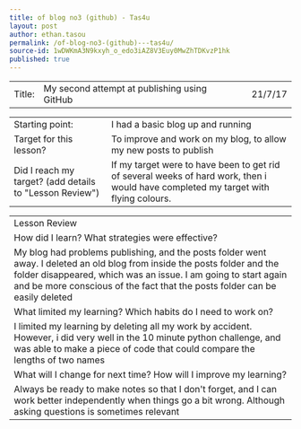 ```yaml
---
title: of blog no3 (github) - Tas4u
layout: post
author: ethan.tasou
permalink: /of-blog-no3-(github)---tas4u/
source-id: 1wDWKmA3N9kxyh_o_edo3iAZ8V3Euy0MwZhTDKvzP1hk
published: true
---
```

<table>
  <tr>
    <td>Title:  </td>
    <td>My second attempt at publishing using GitHub  </td>
    <td></td>
    <td>21/7/17</td>
  </tr>
</table>


<table>
  <tr>
    <td>Starting point:</td>
    <td>I had a basic blog up and running</td>
  </tr>
  <tr>
    <td>Target for this lesson?</td>
    <td>To improve and work on my blog, to allow my new posts to publish </td>
  </tr>
  <tr>
    <td>Did I reach my target? 
(add details to "Lesson Review")</td>
    <td>If my target were to have been to get rid of several weeks of hard work, then i would have completed my target with flying colours.</td>
  </tr>
</table>


<table>
  <tr>
    <td>Lesson Review</td>
  </tr>
  <tr>
    <td>How did I learn? What strategies were effective? </td>
  </tr>
  <tr>
    <td>My blog had problems publishing, and the posts folder went away. I deleted an old blog from inside the posts folder and the folder disappeared, which was an issue. I am going to start again and be more conscious of the fact that the posts folder can be easily deleted</td>
  </tr>
  <tr>
    <td>What limited my learning? Which habits do I need to work on? </td>
  </tr>
  <tr>
    <td>I limited my learning by deleting all my work by accident. However, i did very well in the 10 minute python challenge, and was able to make a piece of code that could compare the lengths of two names </td>
  </tr>
  <tr>
    <td>What will I change for next time? How will I improve my learning?</td>
  </tr>
  <tr>
    <td>Always be ready to make notes so that I don't forget, and I can work better independently when things go a bit wrong. Although asking questions is sometimes relevant
</td>
  </tr>
</table>


